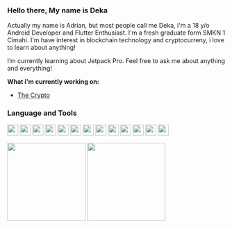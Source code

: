 ### Hello there, My name is Deka
Actually my name is Adrian, but most people call me Deka, i'm a 18 y/o Android Developer and Flutter Enthusiast. I'm a fresh graduate form SMKN 1 Cimahi. I'm have interest in blockchain technology and cryptocurreny, i love to learn about anything!

I’m currently learning about Jetpack Pro.
Feel free to ask me about anything and everything!

**What i'm currently working on:**
- [The Crypto](https://github.com/adriandk/The_Crypto)

### Language and Tools

<code><img height="25" src="https://cdn.svgporn.com/logos/kotlin.svg"></code>
<code><img height="25" src="https://cdn.svgporn.com/logos/firebase.svg"></code>
<code><img height="25" src="https://cdn.svgporn.com/logos/android-icon.svg"></code>
<code><img height="25" src="https://cdn.svgporn.com/logos/flutter.svg"></code>
<code><img height="25" src="https://cdn.svgporn.com/logos/circleci.svg"></code>
<code><img height="25" src="https://cdn.svgporn.com/logos/java.svg"></code>
<code><img height="25" src="https://cdn.svgporn.com/logos/intellij-idea.svg"></code>
<code><img height="25" src="https://cdn.svgporn.com/logos/bootstrap.svg"></code>
<code><img height="25" src="https://cdn.svgporn.com/logos/materializecss.svg"></code>
<code><img height="25" src="https://cdn.svgporn.com/logos/firebase.svg"></code>
<code><img height="25" src="https://cdn.svgporn.com/logos/git-icon.svg"></code>
<code><img height="25" src="https://cdn.svgporn.com/logos/mysql.svg"></code>
<code><img height="25" src="https://cdn.svgporn.com/logos/visual-studio-code.svg"></code>

<p>
<img src="https://github-readme-stats.vercel.app/api?username=adriandk&show_icons=true" height=180 />
<img src="https://github-readme-stats.vercel.app/api/top-langs/?username=adriandk&layout=compact" height=180 />
</p>
